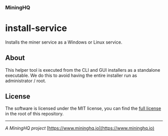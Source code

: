 ### MiningHQ

# install-service

Installs the miner service as a Windows or Linux service.

## About

This helper tool is executed from the CLI and GUI installers as a standalone executable. We do this to avoid having the entire installer run as administrator / root.

## License

The software is licensed under the MIT license, you can find the
[full license](LICENSE) in the root of this repository.

---
*A MiningHQ project*
[https://www.mininghq.io](https://www.mininghq.io)
